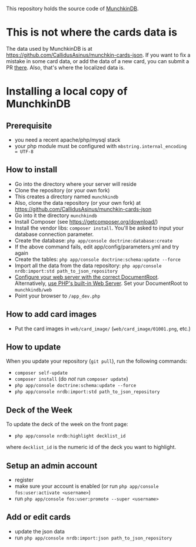 This repository holds the source code of [MunchkinDB](https://munchkindb.com).

# This is not where the cards data is

The data used by MunchkinDB is at https://github.com/CallidusAsinus/munchkin-cards-json. If you want to fix a mistake in some card data, or add the data of a new card, you can submit a PR [there](https://github.com/CallidusAsinus/munchkin-cards-json/pulls). Also, that's where the localized data is.

# Installing a local copy of MunchkinDB

## Prerequisite

- you need a recent apache/php/mysql stack
- your php module must be configured with `mbstring.internal_encoding = UTF-8`

## How to install

- Go into the directory where your server will reside
- Clone the repository (or your own fork)
- This creates a directory named `munchkindb`
- Also, clone the data repository (or your own fork) at https://github.com/CallidusAsinus/munchkin-cards-json
- Go into it the directory `munchkindb`
- Install Composer (see https://getcomposer.org/download/)
- Install the vendor libs: `composer install`. You'll be asked to input your database connection parameter.
- Create the database: `php app/console doctrine:database:create`
- If the above command fails, edit app/config/parameters.yml and try again
- Create the tables: `php app/console doctrine:schema:update --force`
- Import all the data from the data repository: `php app/console nrdb:import:std path_to_json_repository`
- [Configure your web server with the correct DocumentRoot](http://symfony.com/doc/current/cookbook/configuration/web_server_configuration.html). Alternatively, [use PHP's built-in Web Server](http://symfony.com/doc/current/cookbook/web_server/built_in.html). Set your DocumentRoot to `munchkindb/web`
- Point your browser to `/app_dev.php`

## How to add card images

- Put the card images in `web/card_image/` (`web/card_image/01001.png`, etc.)

## How to update

When you update your repository (`git pull`), run the following commands:

- `composer self-update`
- `composer install` (do *not* run `composer update`)
- `php app/console doctrine:schema:update --force`
- `php app/console nrdb:import:std path_to_json_repository`

## Deck of the Week

To update the deck of the week on the front page:

- `php app/console nrdb:highlight decklist_id` 

where `decklist_id` is the numeric id of the deck you want to highlight.

## Setup an admin account

- register
- make sure your account is enabled (or run `php app/console fos:user:activate <username>`)
- run `php app/console fos:user:promote --super <username>`

## Add or edit cards

- update the json data
- run `php app/console nrdb:import:json path_to_json_repository`
